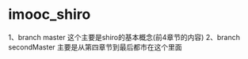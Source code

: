 # imooc_shiro
1、branch   master 这个主要是shiro的基本概念(前4章节的内容)
2、branch   secondMaster  主要是从第四章节到最后都市在这个里面
